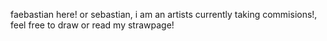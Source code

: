 faebastian here! or sebastian, i am an artists currently taking commisions!, feel free to draw or read my strawpage!

<!---
faebastian/faebastian is a ✨ special ✨ repository because its `README.md` (this file) appears on your GitHub profile.
You can click the Preview link to take a look at your changes.
--->
